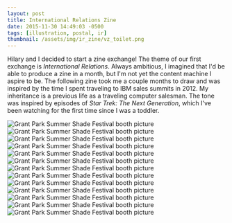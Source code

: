 ```yaml
---
layout: post
title: International Relations Zine
date: 2015-11-30 14:49:03 -0500
tags: [illustration, postal, ir]
thumbnail: /assets/img/ir_zine/vz_toilet.png
---
```


Hilary and I decided to start a zine exchange! The theme of our first exchange is _International Relations_. Always ambitious, I imagined that I'd be able to produce a zine in a month, but I'm not yet the content machine I aspire to be. The following zine took me a couple months to draw and was inspired by the time I spent traveling to IBM sales summits in 2012. My inheritance is a previous life as a traveling computer salesman. The tone was inspired by episodes of _Star Trek: The Next Generation_, which I've been watching for the first time since I was a toddler.

<div class="row">
  <div class="col-lg-12 pt-4">
  	<img src="/assets/img/ir_zine/vz_title_1.png" alt="Grant Park Summer Shade Festival booth picture"/>
  </div>
  <div class="col-lg-12 pt-4">
  	<img src="/assets/img/ir_zine/vz_security_line_2.png" alt="Grant Park Summer Shade Festival booth picture"/>
  </div>
  <div class="col-lg-12 pt-4">
  	<img src="/assets/img/ir_zine/vz_likes_3.png" alt="Grant Park Summer Shade Festival booth picture"/>
  </div>
  <div class="col-lg-12 pt-4">
  	<img src="/assets/img/ir_zine/vz_nerve_4.png" alt="Grant Park Summer Shade Festival booth picture"/>
  </div>
  <div class="col-lg-12 pt-4">
    <img src="/assets/img/ir_zine/vz_migrating_5.png" alt="Grant Park Summer Shade Festival booth picture"/>
  </div>
  <div class="col-lg-12 pt-4">
    <img src="/assets/img/ir_zine/vz_cell_6.png" alt="Grant Park Summer Shade Festival booth picture"/>
  </div>
  <div class="col-lg-12 pt-4">
    <img src="/assets/img/ir_zine/vz_cell_7.png" alt="Grant Park Summer Shade Festival booth picture"/>
  </div>
  <div class="col-lg-12 pt-4">
    <img src="/assets/img/ir_zine/vz_airplane_8.png" alt="Grant Park Summer Shade Festival booth picture"/>
  </div>
  <div class="col-lg-12 pt-4">
    <img src="/assets/img/ir_zine/vz_arrival_9.png" alt="Grant Park Summer Shade Festival booth picture"/>
  </div>
  <div class="col-lg-12 pt-4">
    <img src="/assets/img/ir_zine/vz_dislikes_10.png" alt="Grant Park Summer Shade Festival booth picture"/>
  </div>
  <div class="col-lg-12 pt-4">
    <img src="/assets/img/ir_zine/vz_museum_11.png" alt="Grant Park Summer Shade Festival booth picture"/>
  </div>
  <div class="col-lg-12 pt-4">
    <img src="/assets/img/ir_zine/vz_bar_12.png" alt="Grant Park Summer Shade Festival booth picture"/>
  </div>
  <div class="col-lg-12 pt-4">
    <img src="/assets/img/ir_zine/vz_final_airplane_13.png" alt="Grant Park Summer Shade Festival booth picture"/>
  </div>
</div>
